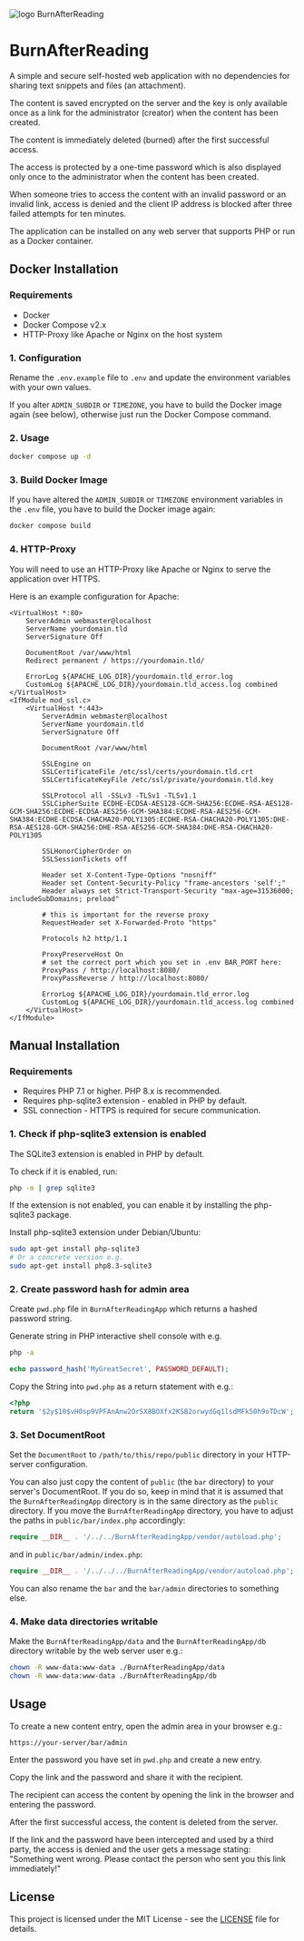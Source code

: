 ![logo BurnAfterReading](docs/img/logo-bar.jpg)

# BurnAfterReading

A simple and secure self-hosted web application with no dependencies for sharing text snippets and files (an attachment). 

The content is saved encrypted on the server and the key is only available once as a link for the administrator (creator) when the content has been created. 

The content is immediately deleted (burned) after the first successful access. 

The access is protected by a one-time password which is also displayed only once to the administrator when the content has been created.

When someone tries to access the content with an invalid password or an invalid link, access is denied and the client IP address is blocked after three failed attempts for ten minutes.

The application can be installed on any web server that supports PHP or run as a Docker container.

## Docker Installation

### Requirements

- Docker
- Docker Compose v2.x
- HTTP-Proxy like Apache or Nginx on the host system


### 1. Configuration

Rename the `.env.example` file to `.env` and update the environment variables with your own values.

If you alter ```ADMIN_SUBDIR``` or ```TIMEZONE```, you have to build the Docker image again (see below), otherwise just run the Docker Compose command.

### 2. Usage

```bash
docker compose up -d
```

### 3. Build Docker Image

If you have altered the ```ADMIN_SUBDIR``` or ```TIMEZONE``` environment variables in the `.env` file, you have to build the Docker image again:

```bash
docker compose build
```

### 4. HTTP-Proxy

You will need to use an HTTP-Proxy like Apache or Nginx to serve the application over HTTPS.

Here is an example configuration for Apache:

```apacheconf
<VirtualHost *:80>
    ServerAdmin webmaster@localhost
    ServerName yourdomain.tld
    ServerSignature Off

    DocumentRoot /var/www/html
    Redirect permanent / https://yourdomain.tld/

    ErrorLog ${APACHE_LOG_DIR}/yourdomain.tld_error.log
    CustomLog ${APACHE_LOG_DIR}/yourdomain.tld_access.log combined
</VirtualHost>
<IfModule mod_ssl.c>
    <VirtualHost *:443>
        ServerAdmin webmaster@localhost
        ServerName yourdomain.tld
        ServerSignature Off

        DocumentRoot /var/www/html

        SSLEngine on
        SSLCertificateFile /etc/ssl/certs/yourdomain.tld.crt
        SSLCertificateKeyFile /etc/ssl/private/yourdomain.tld.key

        SSLProtocol all -SSLv3 -TLSv1 -TLSv1.1
        SSLCipherSuite ECDHE-ECDSA-AES128-GCM-SHA256:ECDHE-RSA-AES128-GCM-SHA256:ECDHE-ECDSA-AES256-GCM-SHA384:ECDHE-RSA-AES256-GCM-SHA384:ECDHE-ECDSA-CHACHA20-POLY1305:ECDHE-RSA-CHACHA20-POLY1305:DHE-RSA-AES128-GCM-SHA256:DHE-RSA-AES256-GCM-SHA384:DHE-RSA-CHACHA20-POLY1305

        SSLHonorCipherOrder on
        SSLSessionTickets off

        Header set X-Content-Type-Options "nosniff"
        Header set Content-Security-Policy "frame-ancestors 'self';"
        Header always set Strict-Transport-Security "max-age=31536000; includeSubDomains; preload"

        # this is important for the reverse proxy
        RequestHeader set X-Forwarded-Proto "https"

        Protocols h2 http/1.1

        ProxyPreserveHost On
        # set the correct port which you set in .env BAR_PORT here:
        ProxyPass / http://localhost:8080/
        ProxyPassReverse / http://localhost:8080/

        ErrorLog ${APACHE_LOG_DIR}/yourdomain.tld_error.log
        CustomLog ${APACHE_LOG_DIR}/yourdomain.tld_access.log combined
    </VirtualHost>
</IfModule>
```

## Manual Installation

### Requirements

- Requires PHP 7.1 or higher. PHP 8.x is recommended.
- Requires php-sqlite3 extension - enabled in PHP by default.
- SSL connection - HTTPS is required for secure communication.

### 1. Check if php-sqlite3 extension is enabled

The SQLite3 extension is enabled in PHP by default.

To check if it is enabled, run:

```bash
php -m | grep sqlite3
```
If the extension is not enabled, you can enable it by installing the php-sqlite3 package.

Install php-sqlite3 extension under Debian/Ubuntu:

```bash
sudo apt-get install php-sqlite3
# Or a concrete version e.g.
sudo apt-get install php8.3-sqlite3
```

### 2. Create password hash for admin area

Create ```pwd.php``` file in ```BurnAfterReadingApp``` which returns a hashed password string.

Generate string in PHP interactive shell console with e.g.

```bash
php -a
```

```php
echo password_hash('MyGreatSecret', PASSWORD_DEFAULT);
```

Copy the String into ```pwd.php``` as a return statement with e.g.:

```php
<?php
return '$2y$10$vH0sp9VPFAnAnw2OrSX8BOXfx2KSB2orwydGq1lsdMFk50h9oTDcW';
```

### 3. Set DocumentRoot

Set the `DocumentRoot` to ```/path/to/this/repo/public``` directory in your HTTP-server configuration.

You can also just copy the content of ```public``` (the ```bar``` directory) to your server's DocumentRoot.
If you do so, keep in mind that it is assumed that the ```BurnAfterReadingApp``` directory is in the same directory as the ```public``` directory.
If you move the ```BurnAfterReadingApp``` directory, you have to adjust the paths in ```public/bar/index.php``` accordingly:

```php
require __DIR__ . '/../../BurnAfterReadingApp/vendor/autoload.php';
```

and in ```public/bar/admin/index.php```:

```php
require __DIR__ . '/../../../BurnAfterReadingApp/vendor/autoload.php';
```

You can also rename the ```bar``` and the ```bar/admin``` directories to something else.

### 4. Make data directories writable

Make the ```BurnAfterReadingApp/data```  and the ```BurnAfterReadingApp/db``` directory writable by the web server user e.g.:

```bash
chown -R www-data:www-data ./BurnAfterReadingApp/data
chown -R www-data:www-data ./BurnAfterReadingApp/db
```

## Usage

To create a new content entry, open the admin area in your browser e.g.:

```
https://your-server/bar/admin
```

Enter the password you have set in ```pwd.php``` and create a new entry.

Copy the link and the password and share it with the recipient.

The recipient can access the content by opening the link in the browser and entering the password.

After the first successful access, the content is deleted from the server.

If the link and the password have been intercepted and used by a third party, the access is denied and the user gets a message stating: "Something went wrong. Please contact the person who sent you this link immediately!"

## License

This project is licensed under the MIT License - see the [LICENSE](LICENSE) file for details.